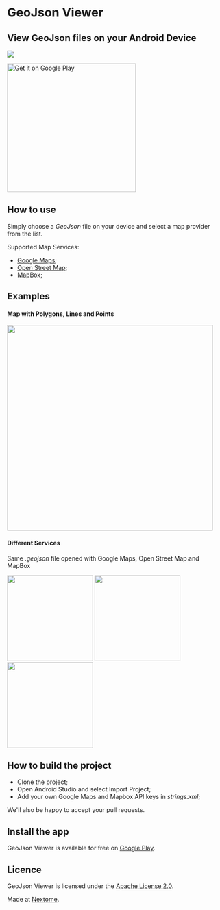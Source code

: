 # GeoJson Viewer
## View GeoJson files on your Android Device

![](https://lh3.googleusercontent.com/WYE-NyxCW18ALdM8YyKnHxY_u2F4WCNMlsoJJs9iki1kAdPRNURq67gZQylr9ByvQak=w300-rw)

<a href='https://play.google.com/store/apps/details?id=com.nextome.geojsonviewer&pcampaignid=MKT-Other-global-all-co-prtnr-py-PartBadge-Mar2515-1'><img alt='Get it on Google Play' src='https://play.google.com/intl/en_us/badges/images/generic/en_badge_web_generic.png' width="300"/></a>

## How to use
Simply choose a _GeoJson_ file on your device and select a map provider from the list.

Supported Map Services:
 * [Google Maps](https://maps.google.com/);
 * [Open Street Map](https://www.openstreetmap.org);
 * [MapBox](https://www.mapbox.com/);
 
## Examples
#### Map with Polygons, Lines and Points
<img src="https://github.com/Nextome/geojson-viewer/blob/master/resources/example_path.png" width="480">

#### Different Services
Same _.geojson_ file opened with Google Maps, Open Street Map and MapBox

<img src="https://github.com/Nextome/geojson-viewer/blob/master/resources/example_gmaps.png" width="200"> <img src="https://github.com/Nextome/geojson-viewer/blob/master/resources/example_osm.png" width="200"> <img src="https://github.com/Nextome/geojson-viewer/blob/master/resources/example_mapbox.png" width="200">

## How to build the project
 * Clone the project;
 * Open Android Studio and select Import Project;
 * Add your own Google Maps and Mapbox API keys in _strings.xml_;
 
We'll also be happy to accept your pull requests.

## Install the app
GeoJson Viewer is available for free on [Google Play](https://play.google.com/store/apps/details?id=com.nextome.geojsonviewer).

## Licence
GeoJson Viewer is licensed under the [Apache License 2.0](https://github.com/Nextome/geojson-viewer/blob/master/LICENSE).


Made at [Nextome](http://nextome.org/).
